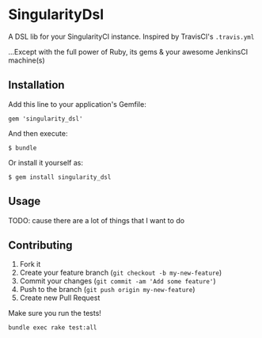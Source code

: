 # SingularityDsl

A DSL lib for your SingularityCI instance.
Inspired by TravisCI's `.travis.yml`

...Except with the full power of Ruby, its gems & your awesome JenkinsCI machine(s)

## Installation

Add this line to your application's Gemfile:

    gem 'singularity_dsl'

And then execute:

    $ bundle

Or install it yourself as:

    $ gem install singularity_dsl

## Usage

TODO: cause there are a lot of things that I want to do

## Contributing

1. Fork it
2. Create your feature branch (`git checkout -b my-new-feature`)
3. Commit your changes (`git commit -am 'Add some feature'`)
4. Push to the branch (`git push origin my-new-feature`)
5. Create new Pull Request

Make sure you run the tests!

```
bundle exec rake test:all
```
